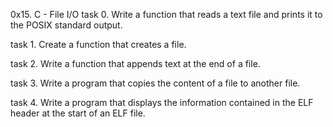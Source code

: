 0x15. C - File I/O
task 0.
Write a function that reads a text file and prints it to the POSIX standard output.

task 1.
Create a function that creates a file.

task 2.
Write a function that appends text at the end of a file.

task 3.
Write a program that copies the content of a file to another file.

task 4.
Write a program that displays the information contained in the ELF header at the start of an ELF file.
